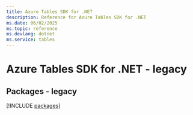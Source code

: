 ```yaml
---
title: Azure Tables SDK for .NET
description: Reference for Azure Tables SDK for .NET
ms.date: 06/02/2025
ms.topic: reference
ms.devlang: dotnet
ms.service: tables
---
```

# Azure Tables SDK for .NET - legacy
## Packages - legacy
[!INCLUDE [packages](tables-index.md)]